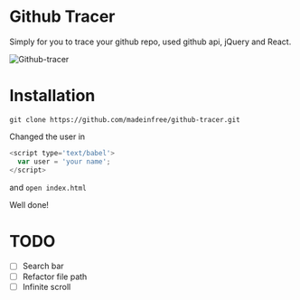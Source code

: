 # Github Tracer
Simply for you to trace your github repo, used github api, jQuery and React.

![Github-tracer](http://i.imgur.com/iVs9Gzg.png)

# Installation

```
git clone https://github.com/madeinfree/github-tracer.git
```

Changed the user in

```javascript
<script type='text/babel'>
  var user = 'your name';
</script>
```

and `open index.html`

Well done!

# TODO

* [ ] Search bar
* [ ] Refactor file path
* [ ] Infinite scroll
